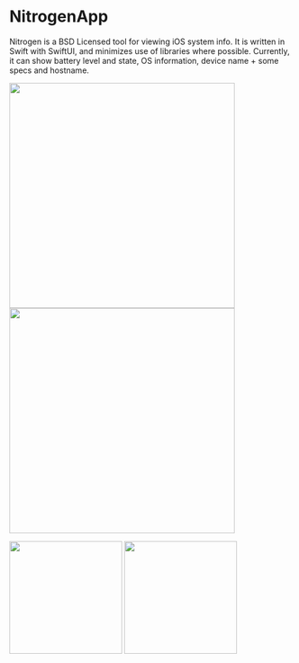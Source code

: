 # NitrogenApp

Nitrogen is a BSD Licensed tool for viewing iOS system info. It is written in Swift with SwiftUI, and minimizes use of libraries where possible.
Currently, it can show battery level and state, OS information, device name + some specs and hostname.
<p float="left">
  <img src="https://user-images.githubusercontent.com/54189319/141138615-42b648b7-2b59-453f-8374-fab6a357a8b0.png" width="400">
  <img src="https://user-images.githubusercontent.com/54189319/141137444-0d36a5d2-ef7f-455e-8aa7-78dc11014e03.png" width="400">
</p>
<p float="left">
  <img src="https://user-images.githubusercontent.com/54189319/141137500-80e53572-0c8b-4817-80f9-bdc1e20c3799.png" width="200">
  <img src="https://user-images.githubusercontent.com/54189319/141137505-8c068b16-8230-42ff-8b8c-be6d8276ec3f.png" width="200">
</p>
